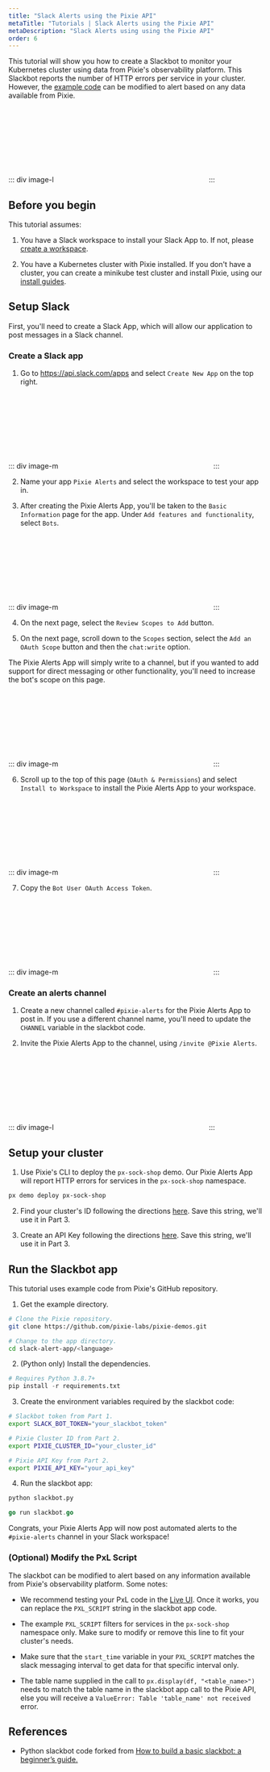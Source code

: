 ```yaml
---
title: "Slack Alerts using the Pixie API"
metaTitle: "Tutorials | Slack Alerts using the Pixie API"
metaDescription: "Slack Alerts using using the Pixie API"
order: 6
---
```


This tutorial will show you how to create a Slackbot to monitor your Kubernetes cluster using data from Pixie's observability platform. This Slackbot reports the number of HTTP errors per service in your cluster. However, the [example code](https://github.com/pixie-labs/pixie-demos/tree/main/slack-alert-app) can be modified to alert based on any data available from Pixie.

::: div image-l
<svg title='Slackbot alerting for per service HTTP errors.' src='slackbot/slack-alert.png'/>
:::

## Before you begin

This tutorial assumes:

1. You have a Slack workspace to install your Slack App to. If not, please [create a workspace](https://slack.com/help/articles/206845317-Create-a-Slack-workspace).

2. You have a Kubernetes cluster with Pixie installed. If you don't have a cluster, you can create a minikube test cluster and install Pixie, using our [install guides](/installing-pixie/install-guides).

## Setup Slack

First, you'll need to create a Slack App, which will allow our application to post messages in a Slack channel.

### Create a Slack app

1. Go to https://api.slack.com/apps and select `Create New App` on the top right.

::: div image-m
<svg title='Configuring your new Slack app.' src='slackbot/create-app.png'/>
:::

2. Name your app `Pixie Alerts` and select the workspace to test your app in.

3. After creating the Pixie Alerts App, you'll be taken to the `Basic Information` page for the app. Under `Add features and functionality`, select `Bots`.

::: div image-m
<svg title='Add Bot functionality to your Pixie Alerts Slack App.' src='slackbot/add-bot-feature.png'/>
:::

4. On the next page, select the `Review Scopes to Add` button.

5. On the next page, scroll down to the `Scopes` section, select the `Add an OAuth Scope` button and then the `chat:write` option.

The Pixie Alerts App will simply write to a channel, but if you wanted to add support for direct messaging or other functionality, you'll need to increase the bot's scope on this page.

::: div image-m
<svg title='Add OAuth scope for `chat:write`.' src='slackbot/add-oauth-scope.png'/>
:::

6. Scroll up to the top of this page (`OAuth & Permissions`) and select `Install to Workspace` to install the Pixie Alerts App to your workspace.

::: div image-m
<svg title='Install Pixie Alerts App to workspace.' src='slackbot/install-to-workspace.png'/>
:::

7. Copy the `Bot User OAuth Access Token`.

::: div image-m
<svg title='Save Bot OAuth Access Token after installation.' src='slackbot/bot-token.png'/>
:::

### Create an alerts channel

1. Create a new channel called `#pixie-alerts` for the Pixie Alerts App to post in. If you use a different channel name, you'll need to update the `CHANNEL` variable in the slackbot code.

2. Invite the Pixie Alerts App to the channel, using `/invite @Pixie Alerts`.

::: div image-l
<svg title='Adding the Pixie Alerts App to a channel.' src='slackbot/invite-bot-to-channel.png'/>
:::

## Setup your cluster

1. Use Pixie's CLI to deploy the `px-sock-shop` demo. Our Pixie Alerts App will report HTTP errors for services in the `px-sock-shop` namespace.

```bash
px demo deploy px-sock-shop
```

2. Find your cluster's ID following the directions [here](/reference/admin/cluster-id/#find-the-cluster-id). Save this string, we'll use it in Part 3.

3. Create an API Key following the directions [here](/reference/admin/api-keys/#create-an-api-key). Save this string, we'll use it in Part 3.

## Run the Slackbot app

This tutorial uses example code from Pixie's GitHub repository.

1. Get the example directory.

```bash
# Clone the Pixie repository.
git clone https://github.com/pixie-labs/pixie-demos.git

# Change to the app directory.
cd slack-alert-app/<language>
```

2. (Python only) Install the dependencies.

```python
# Requires Python 3.8.7+
pip install -r requirements.txt
```

3. Create the environment variables required by the slackbot code:

```bash
# Slackbot token from Part 1.
export SLACK_BOT_TOKEN="your_slackbot_token"

# Pixie Cluster ID from Part 2.
export PIXIE_CLUSTER_ID="your_cluster_id"

# Pixie API Key from Part 2.
export PIXIE_API_KEY="your_api_key"
```

4. Run the slackbot app:

```python
python slackbot.py
```

```go
go run slackbot.go
```

Congrats, your Pixie Alerts App will now post automated alerts to the `#pixie-alerts` channel in your Slack workspace!

### (Optional) Modify the PxL Script

The slackbot can be modified to alert based on any information available from Pixie's observability platform. Some notes:

- We recommend testing your PxL code in the [Live UI](https://work.withpixie.ai/). Once it works, you can replace the `PXL_SCRIPT` string in the slackbot app code.

- The example `PXL_SCRIPT` filters for services in the `px-sock-shop` namespace only. Make sure to modify or remove this line to fit your cluster's needs.

- Make sure that the `start_time` variable in your `PXL_SCRIPT` matches the slack messaging interval to get data for that specific interval only.

- The table name supplied in the call to `px.display(df, "<table_name>")` needs to match the table name in the slackbot app call to the Pixie API, else you will receive a `ValueError: Table 'table_name' not received` error.

## References

- Python slackbot code forked from [How to build a basic slackbot: a beginner’s guide.](https://www.freecodecamp.org/news/how-to-build-a-basic-slackbot-a-beginners-guide-6b40507db5c5/)
